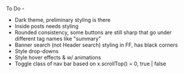 To Do -
* Dark theme, preliminary styling is there
* Inside posts needs styling
* Rounded consistency, some buttons are still sharp that go under different tag names like "summary"
* Banner search (not Header search) styling in FF, has black corners
* Style drop-downs
* Style hover effects & w/ animations
* Toggle class of nav bar based on x.scrollTop() = 0, true | false

